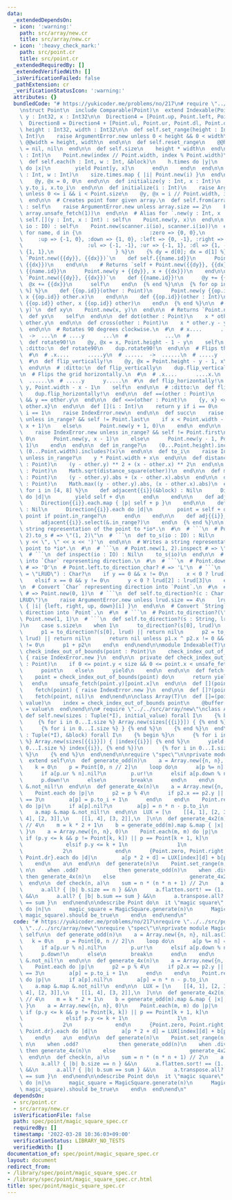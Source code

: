 ```yaml
---
data:
  _extendedDependsOn:
  - icon: ':warning:'
    path: src/array/new.cr
    title: src/array/new.cr
  - icon: ':heavy_check_mark:'
    path: src/point.cr
    title: src/point.cr
  _extendedRequiredBy: []
  _extendedVerifiedWith: []
  _isVerificationFailed: false
  _pathExtension: cr
  _verificationStatusIcon: ':warning:'
  attributes: {}
  bundledCode: "# https://yukicoder.me/problems/no/217\n# require \"../../src/point\"\
    \nstruct Point\n  include Comparable(Point)\n  extend Indexable(Point)\n\n  property\
    \ y : Int32, x : Int32\n\n  Direction4 = [Point.up, Point.left, Point.down, Point.right]\n\
    \  Direction8 = Direction4 + [Point.ul, Point.ur, Point.dl, Point.dr]\n\n  class_getter!\
    \ height : Int32, width : Int32\n\n  def self.set_range(height : Int, width :\
    \ Int)\n    raise ArgumentError.new unless 0 < height && 0 < width\n    @@height,\
    \ @@width = height, width\n  end\n\n  def self.reset_range\n    @@height, @@width\
    \ = nil, nil\n  end\n\n  def self.size\n    height * width\n  end\n\n  def self.unsafe_fetch(index\
    \ : Int)\n    Point.new(index // Point.width, index % Point.width)\n  end\n\n\
    \  def self.each(h : Int, w : Int, &block)\n    h.times do |y|\n      w.times\
    \ do |x|\n        yield Point[y, x]\n      end\n    end\n  end\n\n  def self.each(y\
    \ : Int, w : Int)\n    size.times.map { |i| Point.new(i) }\n  end\n\n  def initialize\n\
    \    @y, @x = 0, 0\n  end\n\n  def initialize(y : Int, x : Int)\n    @y, @x =\
    \ y.to_i, x.to_i\n  end\n\n  def initialize(i : Int)\n    raise ArgumentError.new\
    \ unless 0 <= i && i < Point.size\n    @y, @x = i // Point.width, i % Point.width\n\
    \  end\n\n  # Creates point fomr given array.\n  def self.from(array : Array)\
    \ : self\n    raise ArgumentError.new unless array.size == 2\n    Point.new(array.unsafe_fetch(0),\
    \ array.unsafe_fetch(1))\n  end\n\n  # Alias for `.new(y : Int, x : Int)`\n  def\
    \ self.[](y : Int, x : Int) : self\n    Point.new(y, x)\n  end\n\n  def self.scan(scanner,\
    \ io : IO) : self\n    Point.new(scanner.i(io), scanner.i(io))\n  end\n\n  {%\
    \ for name, d in {\n                      :zero => {0, 0},\n                 \
    \     :up => {-1, 0}, :down => {1, 0}, :left => {0, -1}, :right => {0, 1},\n \
    \                     :ul => {-1, -1}, :ur => {-1, 1}, :dl => {1, -1}, :dr =>\
    \ {1, 1},\n                    } %}\n    {% dy = d[0]; dx = d[1] %}\n\n    # Returns\
    \ `Point.new({{dy}}, {{dx}})`\n    def self.{{name.id}}\n      Point.new({{dy}},\
    \ {{dx}})\n    end\n\n    # Returns `self + Point.new({{dy}}, {{dx}})`\n    def\
    \ {{name.id}}\n      Point.new(y + {{dy}}, x + {{dx}})\n    end\n\n    # Adds\
    \ `Point.new({{dy}}, {{dx}})`\n    def {{name.id}}!\n      @y += {{dy}}\n    \
    \  @x += {{dx}}\n      self\n    end\n  {% end %}\n\n  {% for op in %w[+ - * //\
    \ %] %}\n    def {{op.id}}(other : Point)\n      Point.new(y {{op.id}} other.y,\
    \ x {{op.id}} other.x)\n    end\n\n    def {{op.id}}(other : Int)\n      Point.new(y\
    \ {{op.id}} other, x {{op.id}} other)\n    end\n  {% end %}\n\n  # Returns `Point.new(x,\
    \ y)`\n  def xy\n    Point.new(x, y)\n  end\n\n  # Returns `Point.new(y, x)`\n\
    \  def yx\n    self\n  end\n\n  def dot(other : Point)\n    x * other.x + y *\
    \ other.y\n  end\n\n  def cross(other : Point)\n    x * other.y - y * other.x\n\
    \  end\n\n  # Rotates 90 degrees clockwise.\n  #\n  # x....      ..x\n  # .....\
    \  ->  ...\n  # ....y      ...\n  #            ...\n  #            y..\n  #\n\
    \  def rotate90!\n    @y, @x = x, Point.height - 1 - y\n    self\n  end\n\n  #\
    \ :ditto:\n  def rotate90\n    dup.rotate90!\n  end\n\n  # Flips the grid vertically.\n\
    \  #\n  # .x....      .....y\n  # ......  ->  ......\n  # .....y      .x....\n\
    \  #\n  def flip_vertically!\n    @y, @x = Point.height - y - 1, x\n    self\n\
    \  end\n\n  # :ditto:\n  def flip_vertically\n    dup.flip_vertically!\n  end\n\
    \n  # Flips the grid horizontally.\n  #\n  # .x....      ....x.\n  # ......  ->\
    \  ......\n  # .....y      y.....\n  #\n  def flip_horizontally!\n    @y, @x =\
    \ y, Point.width - x - 1\n    self\n  end\n\n  # :ditto:\n  def flip_horizontally\n\
    \    dup.flip_horizontally!\n  end\n\n  def ==(other : Point)\n    x == other.x\
    \ && y == other.y\n  end\n\n  def <=>(other : Point)\n    {y, x} <=> {other.y,\
    \ other.x}\n  end\n\n  def [](i : Int)\n    return y if i == 0\n    return x if\
    \ i == 1\n    raise IndexError.new\n  end\n\n  def succ\n    raise IndexError.new\
    \ unless in_range? && self != Point.last\n    if x < Point.width - 1\n      Point.new(y,\
    \ x + 1)\n    else\n      Point.new(y + 1, 0)\n    end\n  end\n\n  def pred\n\
    \    raise IndexError.new unless in_range? && self != Point.first\n    if x >\
    \ 0\n      Point.new(y, x - 1)\n    else\n      Point.new(y - 1, Point.width -\
    \ 1)\n    end\n  end\n\n  def in_range?\n    (0...Point.height).includes?(y) &&\
    \ (0...Point.width).includes?(x)\n  end\n\n  def to_i\n    raise IndexError.new\
    \ unless in_range?\n    y * Point.width + x\n  end\n\n  def distance_square(other\
    \ : Point)\n    (y - other.y) ** 2 + (x - other.x) ** 2\n  end\n\n  def distance(other\
    \ : Point)\n    Math.sqrt(distance_square(other))\n  end\n\n  def manhattan(other\
    \ : Point)\n    (y - other.y).abs + (x - other.x).abs\n  end\n\n  def chebyshev(other\
    \ : Point)\n    Math.max((y - other.y).abs, (x - other.x).abs)\n  end\n\n  {%\
    \ for i in [4, 8] %}\n    def adjacent{{i}}(&block) : Nil\n      Direction{{i}}.each\
    \ do |d|\n        yield self + d\n      end\n    end\n\n    def adjacent{{i}}\n\
    \      Direction{{i}}.each.map { |p| self + p }\n    end\n\n    def adj{{i}}_in_range(&block)\
    \ : Nil\n      Direction{{i}}.each do |d|\n        point = self + d\n        yield\
    \ point if point.in_range?\n      end\n    end\n\n    def adj{{i}}_in_range\n\
    \      adjacent{{i}}.select(&.in_range?)\n    end\n  {% end %}\n\n  # Writes a\
    \ string representation of the point to *io*.\n  #\n  # ```\n  # Point.new(1,\
    \ 2).to_s # => \"(1, 2)\"\n  # ```\n  def to_s(io : IO) : Nil\n    io << '(' <<\
    \ y << \", \" << x << ')'\n  end\n\n  # Writes a string representation of the\
    \ point to *io*.\n  #\n  # ```\n  # Point.new(1, 2).inspect # => \"(1, 2)\"\n\
    \  # ```\n  def inspect(io : IO) : Nil\n    to_s(io)\n  end\n\n  # Convert `Point`\
    \ into `Char` representing direction.\n  #\n  # ```\n  # Point.down.to_direction_char?\
    \ # => 'D'\n  # Point.left.to_direction_char? # => 'L'\n  # ```\n  def to_direction_char?(lrud\
    \ = \"LRUD\") : Char?\n    if y == 0 && x != 0\n      x < 0 ? lrud[0] : lrud[1]\n\
    \    elsif x == 0 && y != 0\n      y < 0 ? lrud[2] : lrud[3]\n    end\n  end\n\
    \n  # Convert `Char` representing direction into `Point`.\n  #\n  # ```\n  # Point.to_direction?('R')\
    \ # => Point.new(0, 1)\n  # ```\n  def self.to_direction?(c : Char, lrud = \"\
    LRUD\")\n    raise ArgumentError.new unless lrud.size == 4\n    lrud.index(c).try\
    \ { |i| {left, right, up, down}[i] }\n  end\n\n  # Convert `String` representing\
    \ direction into `Point`.\n  #\n  # ```\n  # Point.to_direction?(\"DR\") # =>\
    \ Point.new(1, 1)\n  # ```\n  def self.to_direction?(s : String, lrud = \"LRUD\"\
    )\n    case s.size\n    when 1\n      to_direction?(s[0], lrud)\n    when 2\n\
    \      p1 = to_direction?(s[0], lrud) || return nil\n      p2 = to_direction?(s[1],\
    \ lrud) || return nil\n      return nil unless p1.x ^ p2.x != 0 && p1.y ^ p2.y\
    \ != 0\n      p1 + p2\n    end\n  end\nend\n\nmodule Indexable(T)\n  private def\
    \ check_index_out_of_bounds(point : Point)\n    check_index_out_of_bounds(point)\
    \ { raise IndexError.new }\n  end\n\n  private def check_index_out_of_bounds(point\
    \ : Point)\n    if 0 <= point.y < size && 0 <= point.x < unsafe_fetch(point.y).size\n\
    \      point\n    else\n      yield\n    end\n  end\n\n  def fetch(point : Point)\n\
    \    point = check_index_out_of_bounds(point) do\n      return yield point\n \
    \   end\n    unsafe_fetch(point.y)[point.x]\n  end\n\n  def [](point : Point)\n\
    \    fetch(point) { raise IndexError.new }\n  end\n\n  def []?(point : Point)\n\
    \    fetch(point, nil)\n  end\nend\n\nclass Array(T)\n  def []=(point : Point,\
    \ value)\n    index = check_index_out_of_bounds point\n    @buffer[index.y][index.x]\
    \ = value\n  end\nend\n\n# require \"../../src/array/new\"\nclass Array(T)\n \
    \ def self.new(sizes : Tuple(*I), initial_value) forall I\n    {% begin %}\n \
    \     {% for i in 0...I.size %} Array.new(sizes[{{i}}]) { {% end %}\n      initial_value\n\
    \      {% for i in 0...I.size %} } {% end %}\n    {% end %}\n  end\n\n  def self.new(sizes\
    \ : Tuple(*I), &block) forall I\n    {% begin %}\n      {% for i in 0...I.size\
    \ %} Array.new(sizes[{{i}}]) { |index{{i}}| {% end %}\n      yield({% for i in\
    \ 0...I.size %} index{{i}}, {% end %})\n      {% for i in 0...I.size %} } {% end\
    \ %}\n    {% end %}\n  end\nend\n\nrequire \"spec\"\n\nprivate module MagicSquare\n\
    \  extend self\n\n  def generate_odd(n)\n    a = Array.new({n, n}, nil.as(Int32?))\n\
    \    k = 0\n    p = Point[0, n // 2]\n    loop do\n      a[p %= n] = (k += 1)\n\
    \      if a[p.ur % n].nil?\n        p.ur!\n      elsif a[p.down % n].nil?\n  \
    \      p.down!\n      else\n        break\n      end\n    end\n    a.map &.map\
    \ &.not_nil!\n  end\n\n  def generate_4x(n)\n    a = Array.new({n, n}, nil.as(Int32?))\n\
    \    Point.each do |p|\n      p2 = p % 4\n      if p2.x == p2.y || p2.x + p2.y\
    \ == 3\n        a[p] = p.to_i + 1\n      end\n    end\n    Point.reverse_each\
    \ do |p|\n      if a[p].nil?\n        a[p] = n * n - p.to_i\n      end\n    end\n\
    \    a.map &.map &.not_nil!\n  end\n\n  LUX = [\n    [[4, 1], [2, 3]],\n    [[1,\
    \ 4], [2, 3]],\n    [[1, 4], [3, 2]],\n  ]\n\n  def generate_4x2(n)\n    k = n\
    \ // 4\n    m = k * 2 + 1\n    b = generate_odd(m).map &.map { |x| x.pred * 4\
    \ }\n    a = Array.new({n, n}, 0)\n    Point.each(m, m) do |p|\n      index =\
    \ if (p.y <= k && p != Point[k, k]) || p == Point[k + 1, k]\n                0\n\
    \              elsif p.y <= k + 1\n                1\n              else\n   \
    \             2\n              end\n      {Point.zero, Point.right, Point.down,\
    \ Point.dr}.each do |d|\n        a[p * 2 + d] = LUX[index][d] + b[p]\n      end\n\
    \    end\n    a\n  end\n\n  def generate(n)\n    Point.set_range(n, n)\n    case\
    \ n\n    when .odd?             then generate_odd(n)\n    when .divisible_by?(4)\
    \ then generate_4x(n)\n    else                        generate_4x2(n)\n    end\n\
    \  end\n\n  def check(n, a)\n    sum = n * (n * n + 1) // 2\n    a.size == n &&\n\
    \      a.all? { |b| b.size == n } &&\n      a.flatten.sort! == (1..n * n).to_a\
    \ &&\n      a.all? { |b| b.sum == sum } &&\n      a.transpose.all? { |b| b.sum\
    \ == sum }\n  end\nend\n\ndescribe Point do\n  it \"magic square\" do\n    (3..500).each\
    \ do |n|\n      magic_square = MagicSquare.generate(n)\n      MagicSquare.check(n,\
    \ magic_square).should be_true\n    end\n  end\nend\n"
  code: "# https://yukicoder.me/problems/no/217\nrequire \"../../src/point\"\nrequire\
    \ \"../../src/array/new\"\nrequire \"spec\"\n\nprivate module MagicSquare\n  extend\
    \ self\n\n  def generate_odd(n)\n    a = Array.new({n, n}, nil.as(Int32?))\n \
    \   k = 0\n    p = Point[0, n // 2]\n    loop do\n      a[p %= n] = (k += 1)\n\
    \      if a[p.ur % n].nil?\n        p.ur!\n      elsif a[p.down % n].nil?\n  \
    \      p.down!\n      else\n        break\n      end\n    end\n    a.map &.map\
    \ &.not_nil!\n  end\n\n  def generate_4x(n)\n    a = Array.new({n, n}, nil.as(Int32?))\n\
    \    Point.each do |p|\n      p2 = p % 4\n      if p2.x == p2.y || p2.x + p2.y\
    \ == 3\n        a[p] = p.to_i + 1\n      end\n    end\n    Point.reverse_each\
    \ do |p|\n      if a[p].nil?\n        a[p] = n * n - p.to_i\n      end\n    end\n\
    \    a.map &.map &.not_nil!\n  end\n\n  LUX = [\n    [[4, 1], [2, 3]],\n    [[1,\
    \ 4], [2, 3]],\n    [[1, 4], [3, 2]],\n  ]\n\n  def generate_4x2(n)\n    k = n\
    \ // 4\n    m = k * 2 + 1\n    b = generate_odd(m).map &.map { |x| x.pred * 4\
    \ }\n    a = Array.new({n, n}, 0)\n    Point.each(m, m) do |p|\n      index =\
    \ if (p.y <= k && p != Point[k, k]) || p == Point[k + 1, k]\n                0\n\
    \              elsif p.y <= k + 1\n                1\n              else\n   \
    \             2\n              end\n      {Point.zero, Point.right, Point.down,\
    \ Point.dr}.each do |d|\n        a[p * 2 + d] = LUX[index][d] + b[p]\n      end\n\
    \    end\n    a\n  end\n\n  def generate(n)\n    Point.set_range(n, n)\n    case\
    \ n\n    when .odd?             then generate_odd(n)\n    when .divisible_by?(4)\
    \ then generate_4x(n)\n    else                        generate_4x2(n)\n    end\n\
    \  end\n\n  def check(n, a)\n    sum = n * (n * n + 1) // 2\n    a.size == n &&\n\
    \      a.all? { |b| b.size == n } &&\n      a.flatten.sort! == (1..n * n).to_a\
    \ &&\n      a.all? { |b| b.sum == sum } &&\n      a.transpose.all? { |b| b.sum\
    \ == sum }\n  end\nend\n\ndescribe Point do\n  it \"magic square\" do\n    (3..500).each\
    \ do |n|\n      magic_square = MagicSquare.generate(n)\n      MagicSquare.check(n,\
    \ magic_square).should be_true\n    end\n  end\nend\n"
  dependsOn:
  - src/point.cr
  - src/array/new.cr
  isVerificationFile: false
  path: spec/point/magic_square_spec.cr
  requiredBy: []
  timestamp: '2022-03-28 10:36:03+09:00'
  verificationStatus: LIBRARY_NO_TESTS
  verifiedWith: []
documentation_of: spec/point/magic_square_spec.cr
layout: document
redirect_from:
- /library/spec/point/magic_square_spec.cr
- /library/spec/point/magic_square_spec.cr.html
title: spec/point/magic_square_spec.cr
---
```

